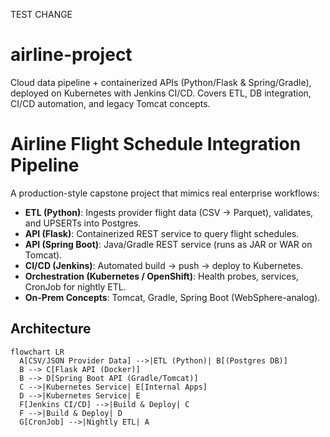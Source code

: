 TEST CHANGE
# airline-project
Cloud data pipeline + containerized APIs (Python/Flask &amp; Spring/Gradle), deployed on Kubernetes with Jenkins CI/CD. Covers ETL, DB integration, CI/CD automation, and legacy Tomcat concepts.


# Airline Flight Schedule Integration Pipeline

A production-style capstone project that mimics real enterprise workflows:

- **ETL (Python)**: Ingests provider flight data (CSV → Parquet), validates, and UPSERTs into Postgres.
- **API (Flask)**: Containerized REST service to query flight schedules.
- **API (Spring Boot)**: Java/Gradle REST service (runs as JAR or WAR on Tomcat).
- **CI/CD (Jenkins)**: Automated build → push → deploy to Kubernetes.
- **Orchestration (Kubernetes / OpenShift)**: Health probes, services, CronJob for nightly ETL.
- **On-Prem Concepts**: Tomcat, Gradle, Spring Boot (WebSphere-analog).

## Architecture
```mermaid
flowchart LR
  A[CSV/JSON Provider Data] -->|ETL (Python)| B[(Postgres DB)]
  B --> C[Flask API (Docker)]
  B --> D[Spring Boot API (Gradle/Tomcat)]
  C -->|Kubernetes Service| E[Internal Apps]
  D -->|Kubernetes Service| E
  F[Jenkins CI/CD] -->|Build & Deploy| C
  F -->|Build & Deploy| D
  G[CronJob] -->|Nightly ETL| A
